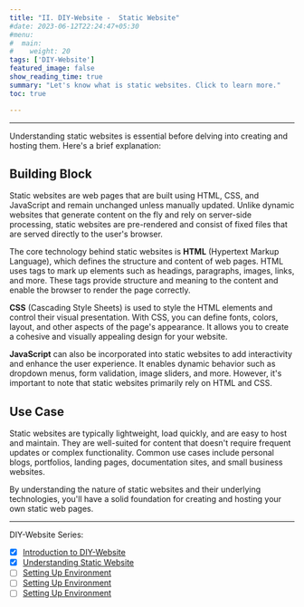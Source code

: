 ```yaml
---
title: "II. DIY-Website -  Static Website"
#date: 2023-06-12T22:24:47+05:30
#menu:
#  main:
#    weight: 20
tags: ['DIY-Website']
featured_image: false
show_reading_time: true
summary: "Let's know what is static websites. Click to learn more."
toc: true

---
```

----


Understanding static websites is essential before delving into creating and hosting them. Here's a brief explanation:

## Building Block
Static websites are web pages that are built using HTML, CSS, and JavaScript and remain unchanged unless manually updated. Unlike dynamic websites that generate content on the fly and rely on server-side processing, static websites are pre-rendered and consist of fixed files that are served directly to the user's browser.

The core technology behind static websites is **HTML** (Hypertext Markup Language), which defines the structure and content of web pages. HTML uses tags to mark up elements such as headings, paragraphs, images, links, and more. These tags provide structure and meaning to the content and enable the browser to render the page correctly.

**CSS** (Cascading Style Sheets) is used to style the HTML elements and control their visual presentation. With CSS, you can define fonts, colors, layout, and other aspects of the page's appearance. It allows you to create a cohesive and visually appealing design for your website.

**JavaScript** can also be incorporated into static websites to add interactivity and enhance the user experience. It enables dynamic behavior such as dropdown menus, form validation, image sliders, and more. However, it's important to note that static websites primarily rely on HTML and CSS.

## Use Case
Static websites are typically lightweight, load quickly, and are easy to host and maintain. They are well-suited for content that doesn't require frequent updates or complex functionality. Common use cases include personal blogs, portfolios, landing pages, documentation sites, and small business websites.

By understanding the nature of static websites and their underlying technologies, you'll have a solid foundation for creating and hosting your own static web pages.


___
DIY-Website Series:
* [x] [Introduction to DIY-Website](/post/diy-website/intro/)
* [x] [Understanding Static Website](/post/diy-website/static_website/)
* [ ] [Setting Up Environment](/post/diy-website/setting_up_env/)
* [ ] [Setting Up Environment](/post/diy-website/create_content/)
* [ ] [Setting Up Environment](/post/diy-website/deploy_page/)